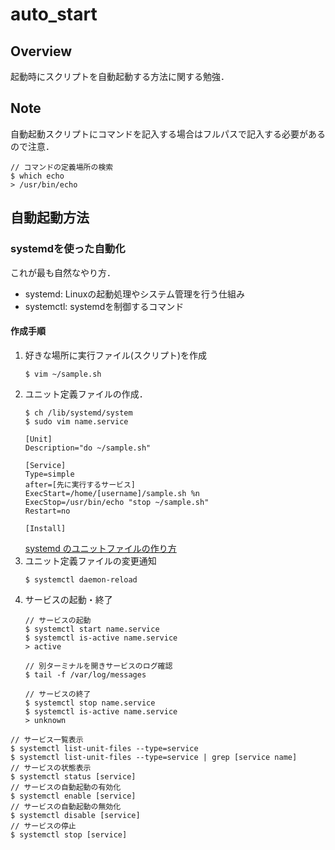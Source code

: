 # auto_start
## Overview
起動時にスクリプトを自動起動する方法に関する勉強．

## Note
自動起動スクリプトにコマンドを記入する場合はフルパスで記入する必要があるので注意．
```
// コマンドの定義場所の検索
$ which echo
> /usr/bin/echo
```

## 自動起動方法
### systemdを使った自動化
これが最も自然なやり方．
- systemd: Linuxの起動処理やシステム管理を行う仕組み
- systemctl: systemdを制御するコマンド
#### 作成手順
1. 好きな場所に実行ファイル(スクリプト)を作成
   ```
   $ vim ~/sample.sh
   ```
2. ユニット定義ファイルの作成．
   ```
   $ ch /lib/systemd/system
   $ sudo vim name.service
   ```
   ```
   [Unit]
   Description="do ~/sample.sh"
   
   [Service]
   Type=simple
   after=[先に実行するサービス]
   ExecStart=/home/[username]/sample.sh %n
   ExecStop=/usr/bin/echo "stop ~/sample.sh"
   Restart=no
   
   [Install]
   
   ```
   [systemd のユニットファイルの作り方](https://tex2e.github.io/blog/linux/create-my-systemd-service)
3. ユニット定義ファイルの変更通知
   ```
   $ systemctl daemon-reload
   ```
4. サービスの起動・終了
   ```
   // サービスの起動
   $ systemctl start name.service
   $ systemctl is-active name.service
   > active
   
   // 別ターミナルを開きサービスのログ確認
   $ tail -f /var/log/messages
   
   // サービスの終了
   $ systemctl stop name.service
   $ systemctl is-active name.service
   > unknown
   ```

```
// サービス一覧表示
$ systemctl list-unit-files --type=service
$ systemctl list-unit-files --type=service | grep [service name]
// サービスの状態表示
$ systemctl status [service]
// サービスの自動起動の有効化
$ systemctl enable [service]
// サービスの自動起動の無効化
$ systemctl disable [service]
// サービスの停止
$ systemctl stop [service]
```

